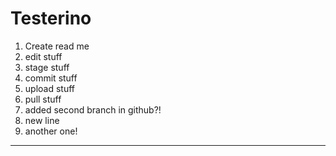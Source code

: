 # Testerino
1. Create read me
2. edit stuff
3. stage stuff
4. commit stuff
5. upload stuff
6. pull stuff
7. added second branch in github?!
8. new line
9. another one!
<hr>
